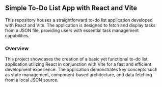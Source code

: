## Simple To-Do List App with React and Vite

This repository houses a straightforward to-do list application developed with React and Vite. The application is designed to fetch and display tasks from a JSON file, providing users with essential task management capabilities.

### Overview

This project showcases the creation of a basic yet functional to-do list application utilizing React in conjunction with Vite for a fast and efficient development experience. The application demonstrates key concepts such as state management, component-based architecture, and data fetching from a local JSON source.
